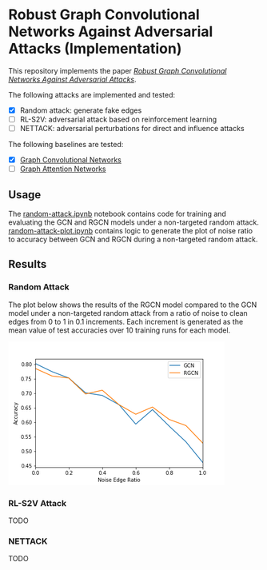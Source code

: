 # Robust Graph Convolutional Networks Against Adversarial Attacks (Implementation)

This repository implements the paper
[_Robust Graph Convolutional Networks Against Adversarial Attacks_](https://doi.org/10.1145/3292500.3330851).

The following attacks are implemented and tested:

- [x] Random attack: generate fake edges
- [ ] RL-S2V: adversarial attack based on reinforcement learning
- [ ] NETTACK: adversarial perturbations for direct and influence attacks

The following baselines are tested:

- [x] [Graph Convolutional Networks](https://arxiv.org/abs/1609.02907)
- [ ] [Graph Attention Networks](https://arxiv.org/abs/1710.10903)

## Usage

The [random-attack.ipynb](random-attack.ipynb) notebook contains code for
training and evaluating the GCN and RGCN models under a non-targeted random
attack. [random-attack-plot.ipynb](random-attack-plot.ipynb) contains logic to
generate the plot of noise ratio to accuracy between GCN and RGCN during a
non-targeted random attack.

## Results

### Random Attack

The plot below shows the results of the RGCN model compared to the GCN model
under a non-targeted random attack from a ratio of noise to clean edges from 0
to 1 in 0.1 increments. Each increment is generated as the mean value of test
accuracies over 10 training runs for each model.

![Random Attack Results](img/plot.png)

### RL-S2V Attack

TODO

### NETTACK

TODO
